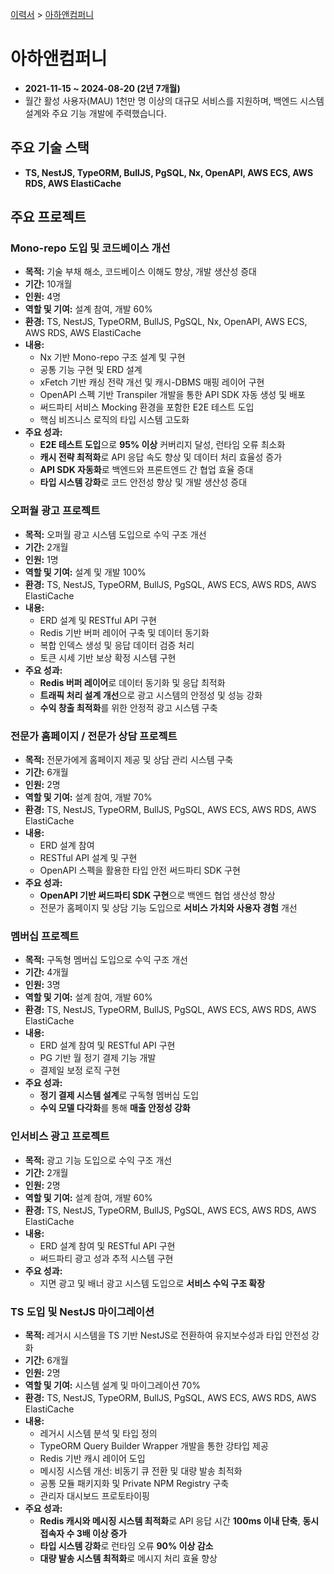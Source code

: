 [이력서](../README_KR.md) &gt; [아하앤컴퍼니](./6_ahancompany_kr.md)

# 아하앤컴퍼니

- **2021-11-15 ~ 2024-08-20 (2년 7개월)**
- 월간 활성 사용자(MAU) 1천만 명 이상의 대규모 서비스를 지원하며, 백엔드 시스템 설계와 주요 기능 개발에 주력했습니다.

## 주요 기술 스택

- **TS, NestJS, TypeORM, BullJS, PgSQL, Nx, OpenAPI, AWS ECS, AWS RDS, AWS ElastiCache**

## 주요 프로젝트

### Mono-repo 도입 및 코드베이스 개선

- **목적:** 기술 부채 해소, 코드베이스 이해도 향상, 개발 생산성 증대
- **기간:** 10개월
- **인원:** 4명
- **역할 및 기여:** 설계 참여, 개발 60%
- **환경:** TS, NestJS, TypeORM, BullJS, PgSQL, Nx, OpenAPI, AWS ECS, AWS RDS, AWS ElastiCache
- **내용:**
  - Nx 기반 Mono-repo 구조 설계 및 구현
  - 공통 기능 구현 및 ERD 설계
  - xFetch 기반 캐싱 전략 개선 및 캐시-DBMS 매핑 레이어 구현
  - OpenAPI 스펙 기반 Transpiler 개발을 통한 API SDK 자동 생성 및 배포
  - 써드파티 서비스 Mocking 환경을 포함한 E2E 테스트 도입
  - 핵심 비즈니스 로직의 타입 시스템 고도화
- **주요 성과:**
  - **E2E 테스트 도입**으로 **95% 이상** 커버리지 달성, 런타임 오류 최소화
  - **캐시 전략 최적화**로 API 응답 속도 향상 및 데이터 처리 효율성 증가
  - **API SDK 자동화**로 백엔드와 프론트엔드 간 협업 효율 증대
  - **타입 시스템 강화**로 코드 안전성 향상 및 개발 생산성 증대

### 오퍼월 광고 프로젝트

- **목적:** 오퍼월 광고 시스템 도입으로 수익 구조 개선
- **기간:** 2개월
- **인원:** 1명
- **역할 및 기여:** 설계 및 개발 100%
- **환경:** TS, NestJS, TypeORM, BullJS, PgSQL, AWS ECS, AWS RDS, AWS ElastiCache
- **내용:**
  - ERD 설계 및 RESTful API 구현
  - Redis 기반 버퍼 레이어 구축 및 데이터 동기화
  - 복합 인덱스 생성 및 응답 데이터 검증 처리
  - 토큰 시세 기반 보상 확정 시스템 구현
- **주요 성과:**
  - **Redis 버퍼 레이어**로 데이터 동기화 및 응답 최적화
  - **트래픽 처리 설계 개선**으로 광고 시스템의 안정성 및 성능 강화
  - **수익 창출 최적화**를 위한 안정적 광고 시스템 구축

### 전문가 홈페이지 / 전문가 상담 프로젝트

- **목적:** 전문가에게 홈페이지 제공 및 상담 관리 시스템 구축
- **기간:** 6개월
- **인원:** 2명
- **역할 및 기여:** 설계 참여, 개발 70%
- **환경:** TS, NestJS, TypeORM, BullJS, PgSQL, AWS ECS, AWS RDS, AWS ElastiCache
- **내용:**
  - ERD 설계 참여
  - RESTful API 설계 및 구현
  - OpenAPI 스펙을 활용한 타입 안전 써드파티 SDK 구현
- **주요 성과:**
  - **OpenAPI 기반 써드파티 SDK 구현**으로 백엔드 협업 생산성 향상
  - 전문가 홈페이지 및 상담 기능 도입으로 **서비스 가치와 사용자 경험** 개선

### 멤버십 프로젝트

- **목적:** 구독형 멤버십 도입으로 수익 구조 개선
- **기간:** 4개월
- **인원:** 3명
- **역할 및 기여:** 설계 참여, 개발 60%
- **환경:** TS, NestJS, TypeORM, BullJS, PgSQL, AWS ECS, AWS RDS, AWS ElastiCache
- **내용:**
  - ERD 설계 참여 및 RESTful API 구현
  - PG 기반 월 정기 결제 기능 개발
  - 결제일 보정 로직 구현
- **주요 성과:**
  - **정기 결제 시스템 설계**로 구독형 멤버십 도입
  - **수익 모델 다각화**를 통해 **매출 안정성 강화**

### 인서비스 광고 프로젝트

- **목적:** 광고 기능 도입으로 수익 구조 개선
- **기간:** 2개월
- **인원:** 2명
- **역할 및 기여:** 설계 참여, 개발 60%
- **환경:** TS, NestJS, TypeORM, BullJS, PgSQL, AWS ECS, AWS RDS, AWS ElastiCache
- **내용:**
  - ERD 설계 참여 및 RESTful API 구현
  - 써드파티 광고 성과 추적 시스템 구현
- **주요 성과:**
  - 지면 광고 및 배너 광고 시스템 도입으로 **서비스 수익 구조 확장**

### TS 도입 및 NestJS 마이그레이션

- **목적:** 레거시 시스템을 TS 기반 NestJS로 전환하여 유지보수성과 타입 안전성 강화
- **기간:** 6개월
- **인원:** 2명
- **역할 및 기여:** 시스템 설계 및 마이그레이션 70%
- **환경:** TS, NestJS, TypeORM, BullJS, PgSQL, AWS ECS, AWS RDS, AWS ElastiCache
- **내용:**
  - 레거시 시스템 분석 및 타입 정의
  - TypeORM Query Builder Wrapper 개발을 통한 강타입 제공
  - Redis 기반 캐시 레이어 도입
  - 메시징 시스템 개선: 비동기 큐 전환 및 대량 발송 최적화
  - 공통 모듈 패키지화 및 Private NPM Registry 구축
  - 관리자 대시보드 프로토타이핑
- **주요 성과:**
  - **Redis 캐시와 메시징 시스템 최적화**로 API 응답 시간 **100ms 이내 단축**, **동시 접속자 수 3배 이상 증가**
  - **타입 시스템 강화**로 런타임 오류 **90% 이상 감소**
  - **대량 발송 시스템 최적화**로 메시지 처리 효율 향상
